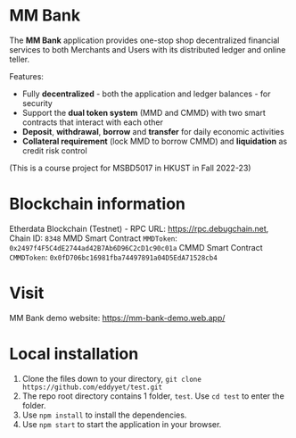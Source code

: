 # MM Bank
The **MM Bank** application provides one-stop shop decentralized financial services to both Merchants and Users with its distributed ledger and online teller.

Features:
- Fully **decentralized** - both the application and ledger balances - for security
- Support the **dual token system** (MMD and CMMD) with two smart contracts that interact with each other
- **Deposit**, **withdrawal**, **borrow** and **transfer** for daily economic activities
- **Collateral requirement** (lock MMD to borrow CMMD) and **liquidation** as credit risk control

(This is a course project for MSBD5017 in HKUST in Fall 2022-23)

# Blockchain information
Etherdata Blockchain (Testnet) - RPC URL: https://rpc.debugchain.net, Chain ID: `8348`
MMD Smart Contract `MMDToken`: `0x2497f4F5C4dE2744ad42B7Ab6D96C2cD1c90c01a`
CMMD Smart Contract `CMMDToken`: `0x0fD706bc16981fba74497891a04D5EdA71528cb4`

# Visit
MM Bank demo website: https://mm-bank-demo.web.app/

# Local installation 
1. Clone the files down to your directory, `git clone https://github.com/eddyyet/test.git`
2. The repo root directory contains 1 folder, `test`. Use `cd test` to enter the folder.
3. Use `npm install` to install the dependencies.
4. Use `npm start` to start the application in your browser.
